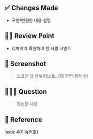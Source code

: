 ## ✅ Changes Made
- 구현/변경한 내용 설명

## 🙋🏻‍ Review Point
- 리뷰어가 확인해야 할 사항 코멘트

## 📸 Screenshot
> 스크린 샷 첨부(테스트, DB 화면 캡쳐 등)

## 🙋🏻‍♀️ Question
> 의논할 사항

## 🔗 Reference
Issue #{이슈번호}